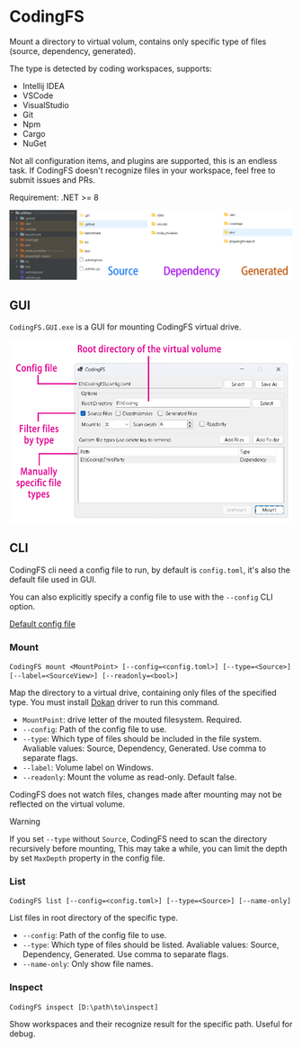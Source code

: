 # CodingFS

Mount a directory to virtual volum, contains only specific type of files (source, dependency, generated). 

The type is detected by coding workspaces, supports:

- Intellij IDEA
- VSCode
- VisualStudio
- Git
- Npm
- Cargo
- NuGet

Not all configuration items, and plugins are supported, this is an endless task. If CodingFS doesn't recognize files in your workspace, feel free to submit issues and PRs.

Requirement: .NET >= 8

![Three type of files](https://github.com/Kaciras/CodingFS/raw/master/MountViews.webp)

## GUI

`CodingFS.GUI.exe` is a GUI for mounting CodingFS virtual drive.

![Three type of files](https://github.com/Kaciras/CodingFS/raw/master/Screenshot.webp)

## CLI

CodingFS cli need a config file to run, by default is `config.toml`, it's also the default file used in GUI.

You can also explicitly specify a config file to use with the `--config` CLI option.

[Default config file](https://github.com/Kaciras/CodingFS/blob/master/Cli/config.toml)

### Mount

```
CodingFS mount <MountPoint> [--config=<config.toml>] [--type=<Source>] [--label=<SourceView>] [--readonly=<bool>]
```

Map the directory to a virtual drive, containing only files of the specified type. You must install [Dokan](https://github.com/dokan-dev/dokany) driver to run this command.

* `MountPoint`: drive letter of the mouted filesystem. Required.
* `--config`: Path of the config file to use.
* `--type`: Which type of files should be included in the file system. Avaliable values: Source, Dependency, Generated. Use comma to separate flags.
* `--label`: Volume label on Windows.
* `--readonly`: Mount the volume as read-only. Default false.

CodingFS does not watch files, changes made after mounting may not be reflected on the virtual volume.

> [!WARNING]
> If you set `--type` without `Source`, CodingFS need to scan the directory recursively before mounting, This may take a while, you can limit the depth by set `MaxDepth` property in the config file.

### List

```
CodingFS list [--config=<config.toml>] [--type=<Source>] [--name-only]
```

List files in root directory of the specific type.

* `--config`: Path of the config file to use.
* `--type`: Which type of files should be listed. Avaliable values: Source, Dependency, Generated. Use comma to separate flags.
* `--name-only`: Only show file names.

### Inspect

```
CodingFS inspect [D:\path\to\inspect]
```

Show workspaces and their recognize result for the specific path. Useful for debug.
